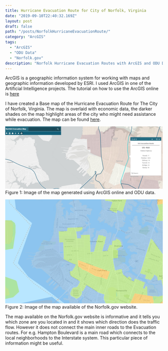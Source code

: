 ```yaml
---
title: Hurricane Evacuation Route for City of Norfolk, Virginia
date: "2019-09-10T22:40:32.169Z"
layout: post
draft: false
path: "/posts/NorfolkHurricaneEvacuationRoute/"
category: "ArcGIS"
tags:
  - "ArcGIS"
  - "ODU Data"
  - "Norfolk.gov"
description: "Norfolk Hurricane Evacuation Routes with ArcGIS and ODU Dataset."
---
```


ArcGIS is a geographic information system for working with maps and geographic information developed by ESRI.
I used ArcGIS in one of the Artificial Intelligence projects. The tutorial on how to use the ArcGIS online is [here](https://learn.arcgis.com/en/projects/get-started-with-arcgis-online/)

I have created a Base map of the Hurricane Evacuation Route for The City of Norfolk, Virginia. The map is overlaid with economic data, the darker shades on the map highlight areas of the city who might need assistance while evacuation. The map can be found [here](http://www.arcgis.com/apps/View/index.html?appid=3c55e413a2c14ad3845976dd0a5b86f8).

![Norfolk](./norfolk.PNG)
Figure 1: Image of the map generated using ArcGIS online and ODU data.


![NorfolkGov](./norfolkgov.PNG)
Figure 2: Image of the map available of the Norfolk.gov website.

The map available on the Norfolk.gov website is informative and it tells you which zone are you located in and it shows which direction does the traffic flow. However it does not connect the main inner roads to the Evacuation routes. For e.g. Hampton Boulevard is a main road which connects to the local neighborhoods to the Interstate system. This particular piece of information might be useful.
